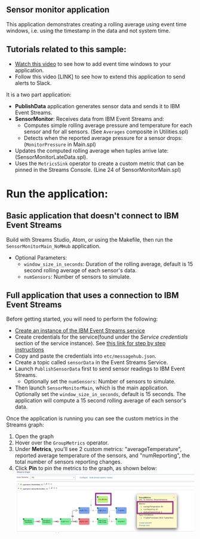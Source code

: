 ## Sensor monitor application

This application demonstrates creating a rolling average using event time windows, i.e. using the timestamp in the data and not system time.

Tutorials related to this sample:
-------

- [Watch this video](https://developer.ibm.com/streamsdev/videos/compute-time-based-averages-using-the-aggregate-operator/) to see how to add event time windows to your application.
- Follow this video [LINK] to see how to extend this application to send alerts to Slack.

It is a two part application:
  - **PublishData** application generates sensor data and sends it to IBM Event Streams.
  - **SensorMonitor**: Receives data from IBM Event Streams and:
    - Computes simple rolling average pressure and temperature for each sensor and for all sensors. (See `Averages` composite in Utilities.spl)
    - Detects when the reported average pressure for a sensor drops: (`MonitorPressure` in Main.spl)
   - Updates the computed rolling average when tuples arrive late: (SensorMonitorLateData.spl).
   - Uses the `MetricsSink` operator to  create a custom metric that can be pinned in the Streams Console. (Line 24 of SensorMonitorMain.spl)


# Run the application:

## Basic application that doesn't connect to IBM Event Streams
Build with Streams Studio, Atom, or using the Makefile, then run the `SensorMonitorMain_NoMHub` application.
- Optional Parameters:
    - `window_size_in_seconds`: Duration of the rolling average, default is 15 second rolling average of each sensor's data.
    -  `numSensors`: Number of sensors to simulate.


## Full application that uses a connection to IBM Event Streams
Before getting started, you will need to perform the following:

- [Create an instance of the IBM Event Streams service](https://cloud.ibm.com/catalog/services/event-streams)
- Create credentials for the service(found under the *Service credentials* section of the service instance).  See [this link for step by step instructions](https://console.bluemix.net/docs/services/MessageHub/messagehub127.html#connect_standard_external)
- Copy and paste the credentials into `etc/messagehub.json`.
- Create a topic called `sensorData` in the Event Streams Service.
- Launch `PublishSensorData` first to send sensor readings to IBM Event Streams.
    - Optionally set the  `numSensors`: Number of sensors to simulate.
- Then launch `SensorMonitorMain`, which is the main application.
Optionally set the `window_size_in_seconds`, default is 15 seconds. The application will compute a 15 second rolling average of each sensor's data.

Once the application is running you can see the custom metrics in the Streams graph:
1. Open the graph
2. Hover over the `GroupMetrics` operator.
3. Under **Metrics**, you'll see 2 custom metrics: "averageTemperature", reported average temperature of the sensors, and  "numReporting", the total number of sensors reporting changes.
4. Click **Pin** to pin the metrics to the graph, as shown below:
![Running application showing pinned metrics](running-app.png)
